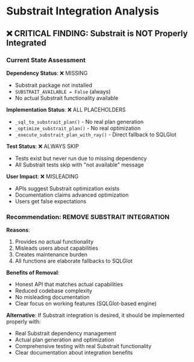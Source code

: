 # Substrait Integration Analysis

## ❌ **CRITICAL FINDING: Substrait is NOT Properly Integrated**

### Current State Assessment

**Dependency Status**: ❌ MISSING
- Substrait package not installed
- `SUBSTRAIT_AVAILABLE = False` (always)
- No actual Substrait functionality available

**Implementation Status**: ❌ ALL PLACEHOLDERS
- `_sql_to_substrait_plan()` - No real plan generation
- `_optimize_substrait_plan()` - No real optimization  
- `_execute_substrait_plan_with_ray()` - Direct fallback to SQLGlot

**Test Status**: ❌ ALWAYS SKIP
- Tests exist but never run due to missing dependency
- All Substrait tests skip with "not available" message

**User Impact**: ❌ MISLEADING
- APIs suggest Substrait optimization exists
- Documentation claims advanced optimization
- Users get false expectations

### Recommendation: REMOVE SUBSTRAIT INTEGRATION

**Reasons**:
1. Provides no actual functionality
2. Misleads users about capabilities  
3. Creates maintenance burden
4. All functions are elaborate fallbacks to SQLGlot

**Benefits of Removal**:
- Honest API that matches actual capabilities
- Reduced codebase complexity
- No misleading documentation
- Clear focus on working features (SQLGlot-based engine)

**Alternative**: If Substrait integration is desired, it should be implemented properly with:
- Real Substrait dependency management
- Actual plan generation and optimization
- Comprehensive testing with real Substrait functionality
- Clear documentation about integration benefits
